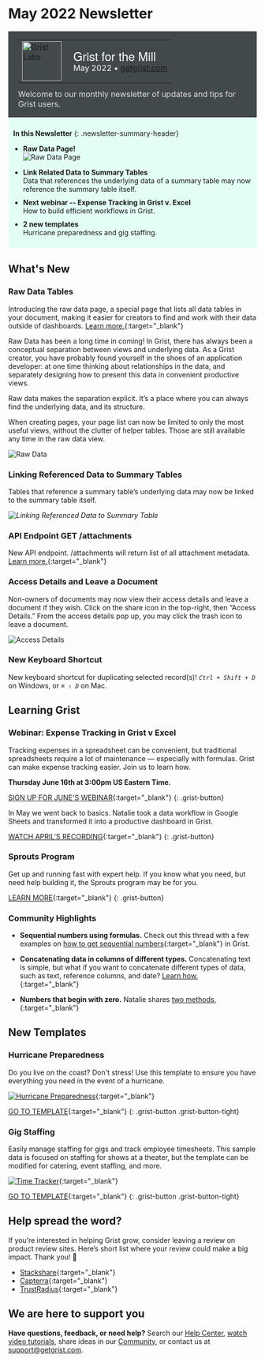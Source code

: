 # May 2022 Newsletter

<style>
  /* restore some poorly overridden defaults */
  .newsletter-header .table {
    background-color: initial;
    border: initial;
  }
  .newsletter-header .table > tbody > tr > td {
    padding: initial;
    border: initial;
    vertical-align: initial;
  }
  .newsletter-header img.header-img {
    padding: initial;
    max-width: initial;
    display: initial;
    padding: initial;
    line-height: initial;
    background-color: initial;
    border: initial;
    border-radius: initial;
    margin: initial;
  }

  /* copy newsletter styles, with a prefix for sufficient specificity */
  .newsletter-header .header {
    border: none;
    padding: 0;
    margin: 0;
  }
  .newsletter-header table > tbody > tr > td.header-image {
    width: 80px;
    padding-right: 16px;
  }
  .newsletter-header table > tbody > tr > td.header-text {
    background-color: #42494B;
    padding: 16px 20px;
  }
  .newsletter-header table.header-top {
    border: none;
    padding: 0;
    margin: 0;
    width: 100%;
  }
  .header-title {
    font-family: Helvetica Neue, Helvetica, Arial, sans-serif;
    font-size: 24px;
    line-height: 28px;
    color: #FFFFFF;
  }
  .header-month {
    color: #FFFFFF;
  }
  .header-welcome {
    margin-top: 12px;
    color: #FFFFFF;
  }
  .newsletter-summary {
    background-color: #e3fff5;
    margin: 0;
    padding: 10px;
  }
  .newsletter-summary-header {
    text-align: center;
    padding-bottom: 10px;
    border-bottom: 1px solid lightgrey;
  }
  .newsletter-summary ul {
    padding-left: 20px;
  }
  .newsletter-summary li {
    margin-bottom: 10px;
  }
  .newsletter-summary li p {
    margin: 0px
  }
</style>
<div class="newsletter-header">
<table class="header" cellpadding="0" cellspacing="0" border="0"><tr>
  <td class="header-text">
    <table class="header-top"><tr>
      <td class="header-image">
        <a href="https://www.getgrist.com">
          <img class="header-img" src="/images/newsletters/grist-labs.png" width="80" height="80" alt="Grist Labs" border="0">
        </a>
      </td>
      <td class="header-top-text">
        <div class="header-title">Grist for the Mill</div>
        <div class="header-month">May 2022
          &#8226; <a href="https://www.getgrist.com/">getgrist.com</a></div>
      </td>
    </tr></table>
    <div class="header-welcome" style="color: #e0e0e0;">
      Welcome to our monthly newsletter of updates and tips for Grist users.
    </div>
  </td>
</tr></table>
</div>

<div class="newsletter-summary row" markdown="1">

**In this Newsletter**
{: .newsletter-summary-header}

<div class="col-md-6" markdown="1">

* **Raw Data Page!**

    ![Raw Data Page](../images/newsletters/2022-05/raw-data-summary.png)

</div>

<div class="col-md-6" markdown="1">

* **Link Related Data to Summary Tables**

    Data that references the underlying data of a summary table may now reference the summary table itself.


* **Next webinar -- Expense Tracking in Grist v. Excel**

    How to build efficient workflows in Grist.

* **2 new templates**

    Hurricane preparedness and gig staffing.  

</div>

</div>

## What's New

### Raw Data Tables

Introducing the raw data page, a special page that lists all data tables in your document, making it easier for creators to find and work with their data outside of dashboards. [Learn more.](../raw-data.md){:target="\_blank"}

Raw Data has been a long time in coming! In Grist, there has always been a conceptual separation between views and underlying data. As a Grist creator, you have probably found yourself in the shoes of an application developer: at one time thinking about relationships in the data, and separately designing how to present this data in convenient productive views.

Raw data makes the separation explicit. It’s a place where you can always find the underlying data, and its structure.

When creating pages, your page list can now be limited to only the most useful views, without the clutter of helper tables. Those are still available any time in the raw data view.

![Raw Data](../images/newsletters/2022-05/raw-data.png)

### Linking Referenced Data to Summary Tables

Tables that reference a summary table’s underlying data may now be linked to the summary table itself. 

<span class="screenshot-large">*![Linking Referenced Data to Summary Table](../images/newsletters/2022-05/summary-reference-linking.gif)*</span>

### API Endpoint GET /attachments

New API endpoint. /attachments will return list of all attachment metadata. [Learn more.](https://support.getgrist.com/api/#tag/attachments){:target="\_blank"} 

### Access Details and Leave a Document

Non-owners of documents may now view their access details and leave a document if they wish. Click on the share icon in the top-right, then “Access Details.” From the access details pop up, you may click the trash icon to leave a document.

![Access Details](../images/newsletters/2022-05/access-details.png)

### New Keyboard Shortcut

New keyboard shortcut for duplicating selected record(s)! <code class="keys">*Ctrl* + *Shift* + *D*</code> on Windows, or <code class="keys">*⌘* *⇧* *D*</code> on Mac. 

## Learning Grist

### Webinar: Expense Tracking in Grist v Excel

Tracking expenses in a spreadsheet can be convenient, but traditional spreadsheets require a lot of maintenance — especially with formulas. Grist can make expense tracking easier. Join us to learn how.

**Thursday June 16th at 3:00pm US Eastern Time.**

[SIGN UP FOR JUNE'S WEBINAR](https://www.getgrist.com/learn-grist-webinar/){:target="\_blank"}
{: .grist-button}

In May we went back to basics. Natalie took a data workflow in Google Sheets and transformed it into a productive dashboard in Grist.

[WATCH APRIL'S RECORDING](https://www.youtube.com/watch?v=-mNh2P_Wa6c){:target="\_blank"}
{: .grist-button}

### Sprouts Program

Get up and running fast with expert help. If you know what you need, but need help building it, the Sprouts program may be for you.

[LEARN MORE](https://www.getgrist.com/sprouts-program/){:target="\_blank"}
{: .grist-button}

### Community Highlights

* **Sequential numbers using formulas.** Check out this thread with a few examples on [how to get sequential numbers](https://community.getgrist.com/t/sequential-numbers-using-drag){:target="\_blank"} in Grist.

* **Concatenating data in columns of different types.** Concatenating text is simple, but what if you want to concatenate different types of data, such as text, reference columns, and date? [Learn how.](https://community.getgrist.com/t/concatenate-datetime-with-reference-text){:target="\_blank"}

* **Numbers that begin with zero.** Natalie shares [two methods.](https://community.getgrist.com/t/how-to-have-numbers-that-begin-with-zero){:target="\_blank"}

## New Templates

### Hurricane Preparedness

Do you live on the coast? Don't stress! Use this template to ensure you have everything you need in the event of a hurricane.


[![Hurricane Preparedness](../images/newsletters/2022-05/hurricane-preparedness.png)](https://templates.getgrist.com/uXMbETLdfriM/Hurricane-Preparedness){:target="\_blank"}

[GO TO TEMPLATE](https://templates.getgrist.com/uXMbETLdfriM/Hurricane-Preparedness){:target="\_blank"}
{: .grist-button .grist-button-tight}

### Gig Staffing

Easily manage staffing for gigs and track employee timesheets. This sample data is focused on staffing for shows at a theater, but the template can be modified for catering, event staffing, and more.

[![Time Tracker](../images/newsletters/2022-05/gig-staffing.png)](https://templates.getgrist.com/sg8CccMuPrfX/Gig-Staffing/){:target="\_blank"}

[GO TO TEMPLATE](https://templates.getgrist.com/sg8CccMuPrfX/Gig-Staffing/){:target="\_blank"}
{: .grist-button .grist-button-tight}

## Help spread the word?
If you’re interested in helping Grist grow, consider leaving a review on product review sites. Here’s  short list where your review could make a big impact. Thank you! 🙏


* [Stackshare](https://stackshare.io/getgrist){:target="\_blank"}
* [Capterra](https://www.capterra.com/p/232821/Grist/){:target="\_blank"}
* [TrustRadius](https://www.trustradius.com/products/grist/){:target="\_blank"}

## We are here to support you

**Have questions, feedback, or need help?** Search our [Help Center](../index.md), [watch video
tutorials](https://www.youtube.com/channel/UCx0ioQrrC-bIrkmZ7ZULr0g/playlists), share ideas in our
[Community](https://community.getgrist.com), or contact us at <support@getgrist.com>.